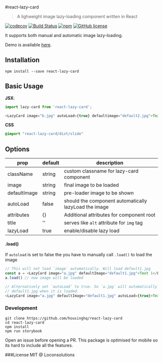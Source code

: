 #react-lazy-card

> A lighweight image lazy-loading component written in React

[![codecov](https://codecov.io/gh/housinghq/react-lazy-card/branch/master/graph/badge.svg)](https://codecov.io/gh/housinghq/react-lazy-card)
[![Build Status](https://travis-ci.org/housinghq/react-lazy-card.svg?branch=master)](https://travis-ci.org/housinghq/react-lazy-card)
[![npm](https://img.shields.io/npm/v/react-lazy-card.svg?maxAge=2592000)](https://github.com/housinghq/react-lazy-card)
[![GitHub license](https://img.shields.io/badge/license-MIT-blue.svg)](https://raw.githubusercontent.com/housinghq/react-lazy-card/master/LICENSE.md)

It supports both manual and automatic image lazy-loading.

Demo is available [here](https://housinghq.github.io/react-lazy-card).

## Installation
```
npm install --save react-lazy-card
```

## Basic Usage
**JSX**:
```js
import lazy-card from 'react-lazy-card';

<LazyCard image="b.jpg" autoLoad={true} defaultimage="default2.jpg">Text 2</LazyCard>
```
**CSS**
```css
@import "react-lazy-card/dist/slide"
```

## Options

prop|default|description
----|-------|-----
className|string|custom classname for lazy-card component
image|string|final image to be loaded
defaultImage|string|pre-loader image to be shown
autoLoad|false|should the component automatically lazyLoad the image
attributes| {} | Additional attributes for component root
title| '' | serves like `alt` attribute for `img` tag
lazyLoad|true|enable/disable lazy load

#### .load()
If `autoload` is set to false the you have to manually call `.load()` to load the image

```js
// This will not load `image` automatically. Will load default1.jpg
const a = <LazyCard image="a.jpg" defaultImage="default1.jpg">Text 1</LazyCard>
a.load() // now image will be loaded

// Alternatively set `autoLoad` to true. So `a.jpg` will automatically replace
// default1.jpg when it is loaded.
<LazyCard image="a.jpg" defaultImage="default1.jpg" autoLoad={true}>Text 1</LazyCard>
```

### Development
```
git clone https://github.com/housinghq/react-lazy-card
cd react-lazy-card
npm install
npm run storybook
```

Open an issue before opening a PR. This package is optimised for mobile so its hard to include all the features.

###License
MIT @ Loconsolutions
